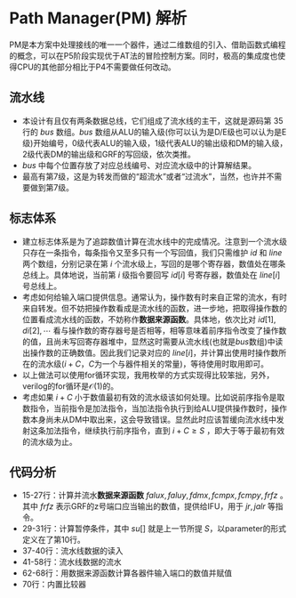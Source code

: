 # Path Manager(PM) 解析

PM是本方案中处理接线的唯一一个器件，通过二维数组的引入、借助函数式编程的概念，可以在P5阶段实现优于AT法的冒险控制方案。同时，极高的集成度也使得CPU的其他部分相比于P4不需要做任何改动。



## 流水线

+ 本设计有且仅有两条数据总线，它们组成了流水线的主干，这就是源码第 35 行的 $bus$ 数组。$bus$ 数组从ALU的输入级(你可以认为是D/E级也可以认为是E级)开始编号，0级代表ALU的输入级，1级代表ALU的输出级和DM的输入级，2级代表DM的输出级和GRF的写回级，依次类推。
+ $bus$ 中每个位置存放了对应总线编号、对应流水级中的计算解结果。
+ 最高有第7级，这是为转发而做的“超流水”或者“过流水”，当然，也许并不需要做到第7级。



## 标志体系

+ 建立标志体系是为了追踪数值计算在流水线中的完成情况。注意到一个流水级只存在一条指令，每条指令又至多只有一个写回值，我们只需维护 $id$ 和 $line$ 两个数组，分别记录在第 $i$ 个流水级上，写回的是哪个寄存器，数值处在哪条总线上。具体地说，当前第 $i$ 级指令要回写 $id[i]$ 号寄存器，数值处在 $line[i]$ 号总线上。
+ 考虑如何给输入端口提供信息。通常认为，操作数有时来自正常的流水，有时来自转发。但不妨把操作数看成是流水线的函数，进一步地，把取得操作数的位置看成流水线的函数，不妨称作**数据来源函数**。具体地，依次比对 $id[1],di[2],\cdots$ 看与操作数的寄存器号是否相等，相等意味着前序指令改变了操作数的值，且尚未写回寄存器堆中，显然这时需要从流水线(也就是$bus$数组)中读出操作数的正确数值。因此我们记录对应的 $line[i]$，并计算出使用时操作数所在的流水级($i+C$，$C$为一个与器件相关的常量)，等待使用时取用即可。
+ 以上做法可以使用for循环实现，我用枚举的方式实现得比较笨拙，另外，verilog的for循环是$\mathcal{O}(1)$的。
+ 考虑如果 $i+C$ 小于数值最初有效的流水级该如何处理。比如说前序指令是取数指令，当前指令是加法指令，当加法指令执行到给ALU提供操作数时，操作数本身尚未从DM中取出来，这会导致错误。显然此时应该暂缓向流水线中发射这条加法指令，继续执行前序指令，直到 $i+C\ge S$ ，即大于等于最初有效的流水级为止。



## 代码分析

+ 15-27行：计算并流水**数据来源函数** $falux,faluy, fdmx, fcmpx, fcmpy, frfz$ 。其中 $frfz$ 表示GRF的z号端口应当输出的数值，提供给IFU，用于 $jr,jalr$ 等指令。
+ 29-31行：计算暂停条件，其中 $su[]$ 就是上一节所提 $S$，以parameter的形式定义在了第10行。
+ 37-40行：流水线数据的读入
+ 41-58行：流水线数据的流水
+ 62-68行：用数据来源函数计算各器件输入端口的数值并赋值
+ 70行：内置比较器

